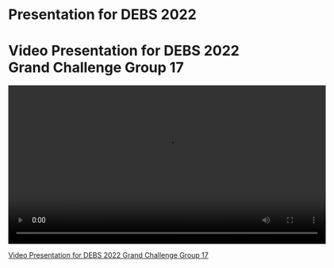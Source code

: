 # Presentation for DEBS 2022


# Video Presentation for DEBS 2022 Grand Challenge Group 17

<video width="640" height="320" controls>
  <source src="https://github.com/kiat/debs2022/raw/main/presentation/DEBS_2022_Presentation_Recording.mp4" type="video/mp4">
</video>

[Video Presentation for DEBS 2022 Grand Challenge Group 17](https://github.com/kiat/debs2022/raw/main/presentation/DEBS_2022_Presentation_Recording.mp4)
